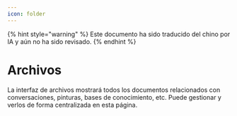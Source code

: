 ```yaml
---
icon: folder
---
```


{% hint style="warning" %}
Este documento ha sido traducido del chino por IA y aún no ha sido revisado.
{% endhint %}

# Archivos

La interfaz de archivos mostrará todos los documentos relacionados con conversaciones, pinturas, bases de conocimiento, etc. Puede gestionar y verlos de forma centralizada en esta página.
